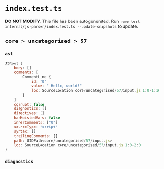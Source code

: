 # `index.test.ts`

**DO NOT MODIFY**. This file has been autogenerated. Run `rome test internal/js-parser/index.test.ts --update-snapshots` to update.

## `core > uncategorised > 57`

### `ast`

```javascript
JSRoot {
	body: []
	comments: [
		CommentLine {
			id: "0"
			value: " Hello, world!"
			loc: SourceLocation core/uncategorised/57/input.js 1:0-1:16
		}
	]
	corrupt: false
	diagnostics: []
	directives: []
	hasHoistedVars: false
	innerComments: ["0"]
	sourceType: "script"
	syntax: []
	trailingComments: []
	path: UIDPath<core/uncategorised/57/input.js>
	loc: SourceLocation core/uncategorised/57/input.js 1:0-2:0
}
```

### `diagnostics`

```

```
